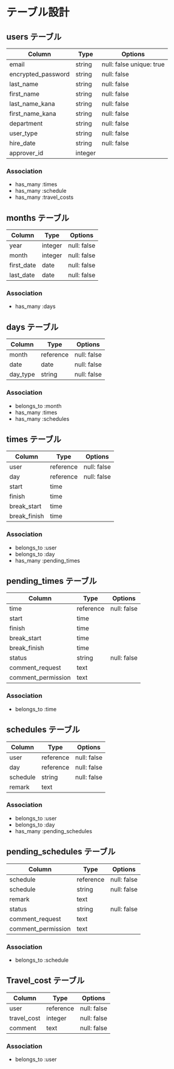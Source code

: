 # テーブル設計

## users テーブル

| Column             | Type    | Options                  |
| ------------------ | ------- | ------------------------ |
| email              | string  | null: false unique: true |
| encrypted_password | string  | null: false              |
| last_name          | string  | null: false              |
| first_name         | string  | null: false              |
| last_name_kana     | string  | null: false              |
| first_name_kana    | string  | null: false              |
| department         | string  | null: false              |
| user_type          | string  | null: false              |
| hire_date          | string  | null: false              |
| approver_id        | integer |                          |

### Association

- has_many :times
- has_many :schedule
- has_many :travel_costs

## months テーブル

| Column     | Type    | Options     |
| ---------- | ------- | ----------- |
| year       | integer | null: false |
| month      | integer | null: false |
| first_date | date    | null: false |
| last_date  | date    | null: false |

### Association

- has_many :days

## days テーブル

| Column   | Type      | Options     |
| -------- | --------- | ----------- |
| month    | reference | null: false |
| date     | date      | null: false |
| day_type | string    | null: false |

### Association

- belongs_to :month
- has_many :times
- has_many :schedules

## times テーブル

| Column       | Type      | Options     |
| ------------ | --------- | ----------- |
| user         | reference | null: false |
| day          | reference | null: false |
| start        | time      |             |
| finish       | time      |             |
| break_start  | time      |             |
| break_finish | time      |             |

### Association

- belongs_to :user
- belongs_to :day
- has_many :pending_times

## pending_times テーブル

| Column             | Type      | Options     |
| ------------------ | --------- | ----------- |
| time               | reference | null: false |
| start              | time      |             |
| finish             | time      |             |
| break_start        | time      |             |
| break_finish       | time      |             |
| status             | string    | null: false |
| comment_request    | text      |             |
| comment_permission | text      |             |

### Association

- belongs_to :time

## schedules テーブル

| Column   | Type      | Options     |
| -------- | --------- | ----------- |
| user     | reference | null: false |
| day      | reference | null: false |
| schedule | string    | null: false |
| remark   | text      |             |

### Association

- belongs_to :user
- belongs_to :day
- has_many :pending_schedules

## pending_schedules テーブル

| Column             | Type      | Options     |
| ------------------ | --------- | ----------- |
| schedule           | reference | null: false |
| schedule           | string    | null: false |
| remark             | text      |             |
| status             | string    | null: false |
| comment_request    | text      |             |
| comment_permission | text      |             |

### Association

- belongs_to :schedule

## Travel_cost テーブル

| Column      | Type      | Options     |
| ----------- | --------- | ----------- |
| user        | reference | null: false |
| travel_cost | integer   | null: false |
| comment     | text      | null: false |

### Association

- belongs_to :user